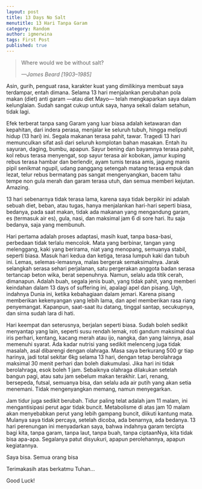 ```yaml
---
layout: post
title: 13 Days No Salt
menutitle: 13 Hari Tanpa Garam
category: Random
author: igmerwina
tags: First Post
published: true
---
```

>Where would we be without salt?
>
><cite>—James Beard [1903–1985]</cite>

<div class="bg-scroll" style="background-image:/media/img/2014-10-26-13-Days-No-Salt_1.jpeg"></div>

Asin, gurih, penguat rasa, karakter kuat yang dimilikinya membuat saya terdampar, entah dimana. Selama 13 hari menjalankan perubahan pola makan (diet) anti garam —atau diet Mayo— telah mengkaparkan saya dalam kelunglaian. Sudah sangat cukup untuk saya, hanya sekali dalam setahun, tidak lagi.

Efek terberat tanpa sang Garam yang luar biasa adalah ketawaran dan kepahitan, dari indera perasa, menjalar ke seluruh tubuh, hingga meliputi hidup (13 hari) ini. Segala makanan terasa pahit, tawar. Tragedi 13 hari memunculkan sifat asli dari seluruh komplotan bahan masakan. Entah itu sayuran, daging, bumbu, apapun. Sayur bening dan bayamnya terasa pahit, kol rebus terasa menyengat, sop sayur terasa air kobokan, jamur kuping rebus terasa hambar dan berlendir, ayam tumis terasa amis, jagung manis pipil senikmat ngupil, udang panggang setengah matang terasa empuk dan lezat, telur rebus bermatang pas sangat mengenyangkan, bacem tahu tempe non gula merah dan garam terasa utuh, dan semua memberi kejutan. Amazing.

13 hari sebenarnya tidak terasa lama, karena saya tidak berpikir ini adalah sebuah diet, beban, atau tugas, hanya menjalankan hari-hari seperti biasa, bedanya, pada saat makan, tidak ada makanan yang mengandung garam, es (termasuk air es), gula, nasi, dan maksimal jam 6 di sore hari. Itu saja bedanya, saja yang membunuh.

Hari pertama adalah proses adaptasi, masih kuat, tanpa basa-basi, perbedaan tidak terlalu mencolok. Mata yang berbinar, tangan yang melenggang, kaki yang berirama, niat yang menopang, semuanya stabil, seperti biasa. Masuk hari kedua dan ketiga, terasa lumpuh kaki dan tubuh ini. Lemas, selemas-lemasnya, malas bergerak semaksimalnya. Jarak selangkah serasa sehari perjalanan, satu pergerakan anggota badan serasa tertancap beton wika, berat sepenuhnya. Namun, selalu ada titik cerah, dimanapun. Adalah buah, segala jenis buah, yang tidak pahit, yang memberi keindahan dalam 13 days of suffering ini, apalagi apel dan pisang. Ugh, indahnya Dunia ini, ketika kebahagiaan dalam jemari. Karena pisang memberikan kekenyangan yang lebih lama, dan apel memberikan rasa riang penyemangat. Kapanpun, saat-saat itu datang, tinggal santap, secukupnya, dan sirna sudah lara di hati.

Hari keempat dan seterusnya, berjalan seperti biasa. Sudah boleh sedikit menyantap yang lain, seperti susu rendah lemak, roti gandum maksimal dua iris perhari, kentang, kacang merah atau ijo, nangka, dan yang lainnya, asal memenuhi syarat. Ada kadar nutrisi yang sedikit melenceng juga tidak masalah, asal dibarengi dengan olahraga. Masa saya berkurang 500 gr tiap harinya, jadi total sekitar 6kg selama 13 hari, dengan tetap berolahraga maksimal 30 menit perhari dan boleh diakumulasi. Jika hari ini tidak berolahraga, esok boleh 1 jam. Sebaiknya olahraga dilakukan setelah bangun pagi, atau satu jam sebelum makan terakhir. Lari, renang, bersepeda, futsal, semuanya bisa, dan selalu ada air putih yang akan setia menemani. Tidak mengenyangkan memang, namun menyegarkan.

Jam tidur juga sedikit berubah. Tidur paling telat adalah jam 11 malam, ini mengantisipasi perut agar tidak buncit. Metabolisme di atas jam 10 malam akan menyebabkan perut yang lebih gampang buncit, diikuti kantung mata. Mulanya saya tidak percaya, setelah dicoba, ada benarnya, ada bedanya.
13 hari perenungan ini menyadarkan saya, bahwa indahnya garam tercipta bagi kita, tanpa garam, tanpa laut, tanpa buah, tanpa ciptaanNya, kita tidak bisa apa-apa. Segalanya patut disyukuri, apapun perolehannya, apapun kegiatannya.

Saya bisa. Semua orang bisa

Terimakasih atas berkatmu Tuhan...

Good Luck!
